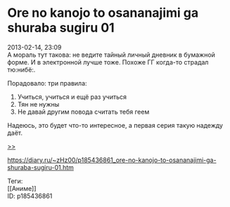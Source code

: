 Ore no kanojo to osananajimi ga shuraba sugiru 01
==================================================

   
 2013-02-14, 23:09   
  А мораль тут такова: не ведите тайный личный дневник в бумажной форме. И в электронной лучше тоже. Похоже ГГ когда-то страдал тю:нибё:.   
   
 Порадовало: три правила:   
   
 1. Учиться, учиться и ещё раз учиться   
 1. Тян не нужны   
 1. Не давай другим повода считать тебя геем   
   
 Надеюсь, это будет что-то интересное, а первая серия такую надежду даёт.   
   
  [>>](Ore%20no%20kanojo%20to%20osananajimi%20ga%20shuraba%20sugiru%2002-13%20END)    
    
 <https://diary.ru/~zHz00/p185436861_ore-no-kanojo-to-osananajimi-ga-shuraba-sugiru-01.htm>   
   
 Теги:   
 [[Аниме]]   
 ID: p185436861
